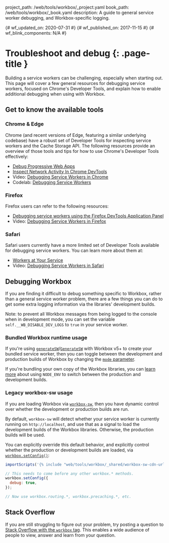 project_path: /web/tools/workbox/_project.yaml
book_path: /web/tools/workbox/_book.yaml
description: A guide to general service worker debugging, and Workbox-specific logging.

{# wf_updated_on: 2020-07-31 #}
{# wf_published_on: 2017-11-15 #}
{# wf_blink_components: N/A #}

# Troubleshoot and debug {: .page-title }

Building a service workers can be challenging, especially when starting out.
This page will cover a few general resources for debugging service workers,
focused on Chrome's Developer Tools, and explain how to enable additional
debugging when using with Workbox.

## Get to know the available tools

### Chrome & Edge

Chrome (and recent versions of Edge, featuring a similar underlying codebase)
have a robust set of Developer Tools for inspecting service workers and the
Cache Storage API. The following resources provide an overview of those tools
and tips for how to use Chrome's Developer Tools effectively:

- [Debug Progressive Web Apps](/web/tools/chrome-devtools/progressive-web-apps)
- [Inspect Network Activity In Chrome DevTools](/web/tools/chrome-devtools/network)
- Video: [Debugging Service Workers in Chrome](https://www.youtube.com/watch?v=tuRPSaSiK_c)
- Codelab: [Debugging Service Workers](https://codelabs.developers.google.com/codelabs/debugging-service-workers/index.html)

### Firefox

Firefox users can refer to the following resources:

- [Debugging service workers using the Firefox DevTools Application Panel](https://developer.mozilla.org/en-US/docs/Tools/Application/Service_workers)
- Video: [Debugging Service Workers in Firefox](https://www.youtube.com/watch?v=ranU2qe1JVA)

### Safari

Safari users currently have a more limited set of Developer Tools available for
debugging service workers. You can learn more about them at:

- [Workers at Your Service](https://webkit.org/blog/8090/workers-at-your-service/#post-8090:~:text=Web%20Inspector%20supports%20debugging%20service%20workers.)
- Video: [Debugging Service Workers in Safari](https://www.youtube.com/watch?v=87RU7v6Y-bk)

## Debugging Workbox

If you are finding it difficult to debug something specific to Workbox, rather
than a general service worker problem, there are a few things you can do to get
some extra logging information via the libraries' development builds.

Note: to prevent all Workbox messages from being logged to the console when in
development mode, you can set the variable `self.__WB_DISABLE_DEV_LOGS` to
`true` in your service worker.

### Bundled Workbox runtime usage

If you're using
[`generateSW`](/web/tools/workbox/modules/workbox-build#generatesw_mode)/[`GenerateSW`](/web/tools/workbox/modules/workbox-webpack-plugin#generatesw_plugin)
with Workbox v5+ to create your bundled service worker, then you can toggle
between the development and production builds of Workbox by changing the
[`mode` parameter](/web/tools/workbox/reference-docs/latest/module-workbox-webpack-plugin.GenerateSW#parameter_1:~:text=patterns.-,mode).

If you're bundling your own copy of the Workbox libraries, you can
[learn more](/web/tools/workbox/guides/using-bundlers#configure_your_bundler_for_a_development_or_production_build)
about using `NODE_ENV` to switch between the production and development builds.

### Legacy workbox-sw usage

If you are loading Workbox via
[`workbox-sw`](/web/tools/workbox/modules/workbox-sw), then you have dynamic
control over whether the development or production builds are run.

By default, `workbox-sw` will detect whether your service worker is currently
running on `http://localhost`, and use that as a signal to load the development
builds of the Workbox libraries. Otherwise, the production builds will be used.

You can explicitly override this default behavior, and explicitly control
whether the production or development builds are loaded, via
[`workbox.setConfig()`](/web/tools/workbox/modules/workbox-sw#force_use_of_debug_or_production_builds):

```javascript
importScripts('{% include "web/tools/workbox/_shared/workbox-sw-cdn-url.html" %}');

// This needs to come before any other workbox.* methods.
workbox.setConfig({
  debug: true,
});

// Now use workbox.routing.*, workbox.precaching.*, etc.
```

## Stack Overflow

If you are still struggling to figure out your problem, try posting a question
to [Stack Overflow with the `workbox` tag](https://stackoverflow.com/questions/ask?tags=workbox).
This enables a wide audience of people to view, answer and learn from your
question.
